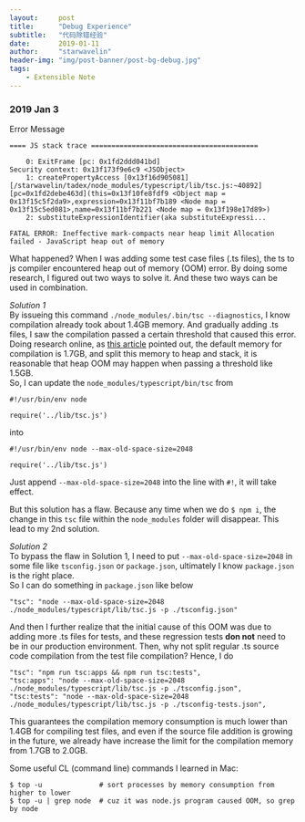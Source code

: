 ```yaml
---
layout:     post
title:      "Debug Experience"
subtitle:   "代码除错经验"
date:       2019-01-11
author:     "starwavelin"
header-img: "img/post-banner/post-bg-debug.jpg"
tags:
    - Extensible Note
---
```


### 2019 Jan 3
Error Message
```
==== JS stack trace =========================================

    0: ExitFrame [pc: 0x1fd2ddd041bd]
Security context: 0x13f173f9e6c9 <JSObject>
    1: createPropertyAccess [0x13f16d905081] [/starwavelin/tadex/node_modules/typescript/lib/tsc.js:~40892] [pc=0x1fd2debe463d](this=0x13f10fe8fdf9 <Object map = 0x13f15c5f2da9>,expression=0x13f11bf7b189 <Node map = 0x13f15c5ed081>,name=0x13f11bf7b221 <Node map = 0x13f198e17d89>)
    2: substituteExpressionIdentifier(aka substituteExpressi...

FATAL ERROR: Ineffective mark-compacts near heap limit Allocation failed - JavaScript heap out of memory
```

What happened? When I was adding some test case files (.ts files), the ts to js compiler encountered heap out of memory (OOM) error. By doing some research, I figured out two ways to solve it. And these two ways can be used in combination.

*Solution 1*  
By issueing this command `./node_modules/.bin/tsc --diagnostics`, I know compilation already took about 1.4GB memory. And gradually adding .ts files, I saw the compilation passed a certain threshold that caused this error. Doing research online, as [this article](https://discourse.nativescript.org/t/avoiding-out-of-memory-errors-with-tsc-typescript-compiler/1081) pointed out, the default memory for compilation is 1.7GB, and split this memory to heap and stack, it is reasonable that heap OOM may happen when passing a threshold like 1.5GB.  
So, I can update the `node_modules/typescript/bin/tsc` from  
```
#!/usr/bin/env node   

require('../lib/tsc.js')
```
into
```
#!/usr/bin/env node --max-old-space-size=2048   

require('../lib/tsc.js')
```
Just append `--max-old-space-size=2048` into the line with `#!`, it will take effect.  

But this solution has a flaw. Because any time when we do `$ npm i`, the change in this `tsc` file within the `node_modules` folder will disappear. This lead to my 2nd solution.

*Solution 2*  
To bypass the flaw in Solution 1, I need to put `--max-old-space-size=2048` in some file like `tsconfig.json` or `package.json`, ultimately I know `package.json` is the right place.   
So I can do something in `package.json` like below  
```
"tsc": "node --max-old-space-size=2048 ./node_modules/typescript/lib/tsc.js -p ./tsconfig.json"
```
And then I further realize that the initial cause of this OOM was due to adding more .ts files for tests, and these regression tests **don not** need to be in our production environment. Then, why not split regular .ts source code compilation from the test file compilation? Hence, I do  
```
"tsc": "npm run tsc:apps && npm run tsc:tests",
"tsc:apps": "node --max-old-space-size=2048 ./node_modules/typescript/lib/tsc.js -p ./tsconfig.json",
"tsc:tests": "node --max-old-space-size=2048 ./node_modules/typescript/lib/tsc.js -p ./tsconfig-tests.json",
```
This guarantees the compilation memory consumption is much lower than 1.4GB for compiling test files, and even if the source file addition is growing in the future, we already have increase the limit for the compilation memory from 1.7GB to 2.0GB.

Some useful CL (command line) commands I learned in Mac:
```
$ top -u              # sort processes by memory consumption from higher to lower
$ top -u | grep node  # cuz it was node.js program caused OOM, so grep by node
```
